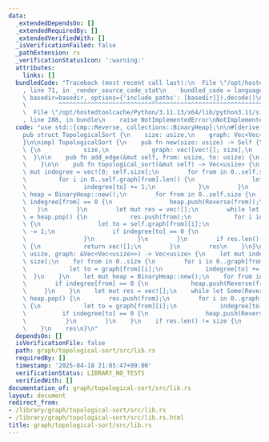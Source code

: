 ```yaml
---
data:
  _extendedDependsOn: []
  _extendedRequiredBy: []
  _extendedVerifiedWith: []
  _isVerificationFailed: false
  _pathExtension: rs
  _verificationStatusIcon: ':warning:'
  attributes:
    links: []
  bundledCode: "Traceback (most recent call last):\n  File \"/opt/hostedtoolcache/Python/3.11.13/x64/lib/python3.11/site-packages/onlinejudge_verify/documentation/build.py\"\
    , line 71, in _render_source_code_stat\n    bundled_code = language.bundle(stat.path,\
    \ basedir=basedir, options={'include_paths': [basedir]}).decode()\n          \
    \         ^^^^^^^^^^^^^^^^^^^^^^^^^^^^^^^^^^^^^^^^^^^^^^^^^^^^^^^^^^^^^^^^^^^^^^^^^^^^^^^^^\n\
    \  File \"/opt/hostedtoolcache/Python/3.11.13/x64/lib/python3.11/site-packages/onlinejudge_verify/languages/rust.py\"\
    , line 288, in bundle\n    raise NotImplementedError\nNotImplementedError\n"
  code: "use std::{cmp::Reverse, collections::BinaryHeap};\n\n#[derive(Debug, Clone)]\n\
    pub struct TopologicalSort {\n    size: usize,\n    graph: Vec<Vec<usize>>,\n\
    }\n\nimpl TopologicalSort {\n    pub fn new(size: usize) -> Self {\n        Self\
    \ {\n            size,\n            graph: vec![vec![]; size],\n        }\n  \
    \  }\n\n    pub fn add_edge(&mut self, from: usize, to: usize) {\n        self.graph[from].push(to);\n\
    \    }\n\n    pub fn topological_sort(&mut self) -> Vec<usize> {\n        let\
    \ mut indegree = vec![0; self.size];\n        for from in 0..self.size {\n   \
    \         for i in 0..self.graph[from].len() {\n                let to = self.graph[from][i];\n\
    \                indegree[to] += 1;\n            }\n        }\n        let mut\
    \ heap = BinaryHeap::new();\n        for from in 0..self.size {\n            if\
    \ indegree[from] == 0 {\n                heap.push(Reverse(from));\n         \
    \   }\n        }\n        let mut res = vec![];\n        while let Some(Reverse(from))\
    \ = heap.pop() {\n            res.push(from);\n            for i in 0..self.graph[from].len()\
    \ {\n                let to = self.graph[from][i];\n                indegree[to]\
    \ -= 1;\n                if indegree[to] == 0 {\n                    heap.push(Reverse(to));\n\
    \                }\n            }\n        }\n        if res.len() != self.size\
    \ {\n            return vec![];\n        }\n        res\n    }\n}\n\npub fn topological_sort(size:\
    \ usize, graph: &Vec<Vec<usize>>) -> Vec<usize> {\n    let mut indegree = vec![0;\
    \ size];\n    for from in 0..size {\n        for i in 0..graph[from].len() {\n\
    \            let to = graph[from][i];\n            indegree[to] += 1;\n      \
    \  }\n    }\n    let mut heap = BinaryHeap::new();\n    for from in 0..size {\n\
    \        if indegree[from] == 0 {\n            heap.push(Reverse(from));\n   \
    \     }\n    }\n    let mut res = vec![];\n    while let Some(Reverse(from)) =\
    \ heap.pop() {\n        res.push(from);\n        for i in 0..graph[from].len()\
    \ {\n            let to = graph[from][i];\n            indegree[to] -= 1;\n  \
    \          if indegree[to] == 0 {\n                heap.push(Reverse(to));\n \
    \           }\n        }\n    }\n    if res.len() != size {\n        return vec![];\n\
    \    }\n    res\n}\n"
  dependsOn: []
  isVerificationFile: false
  path: graph/topological-sort/src/lib.rs
  requiredBy: []
  timestamp: '2025-04-18 21:05:47+09:00'
  verificationStatus: LIBRARY_NO_TESTS
  verifiedWith: []
documentation_of: graph/topological-sort/src/lib.rs
layout: document
redirect_from:
- /library/graph/topological-sort/src/lib.rs
- /library/graph/topological-sort/src/lib.rs.html
title: graph/topological-sort/src/lib.rs
---
```


